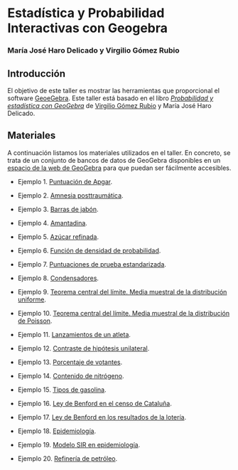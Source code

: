 # Estadística y Probabilidad Interactivas con Geogebra


### María José Haro Delicado y Virgilio Gómez Rubio


## Introducción

El objetivo de este taller es mostrar las herramientas que proporcional el software [GeoeGebra](https://www.geogebra.org). Este taller está basado en el libro [*Probabilidad y estadística con GeoGebra*](https://fespm.es/index.php/producto/probabilidad-y-estadistica-con-geogebra/) de [Virgilio Gómez Rubio](https://becarioprecario.github.io) y María José Haro Delicado. 

## Materiales

A continuación listamos los materiales utilizados en el taller. En concreto, se trata de un conjunto de bancos de datos de GeoGebra disponibles en un [espacio de la web de GeoGebra](https://www.geogebra.org/u/becarioprecario) para que puedan ser fácilmente accesibles.

* Ejemplo 1. [Puntuación de Apgar](https://www.geogebra.org/m/g4gNURZE).

* Ejemplo 2. [Amnesia posttraumática](https://www.geogebra.org/m/y2RUU3ZJ).

* Ejemplo 3. [Barras de jabón](https://www.geogebra.org/m/wWRRPkqt).

* Ejemplo 4. [Amantadina](https://www.geogebra.org/m/pq8vXHef).

* Ejemplo 5. [Azúcar refinada](ihttps://www.geogebra.org/m/WEq6QcSv).

* Ejemplo 6. [Función de densidad de probabilidad](https://www.geogebra.org/m/zrxtsgbn).

* Ejemplo 7. [Puntuaciones de prueba estandarizada](https://www.geogebra.org/m/ukfhxjcy).

* Ejemplo 8. [Condensadores](https://www.geogebra.org/m/qap4x6fa).

* Ejemplo 9. [Teorema central del límite. Media muestral de la distribución uniforme](https://www.geogebra.org/m/yewvx8vt).

* Ejemplo 10. [Teorema central del límite. Media muestral de la  distribución de Poisson](https://www.geogebra.org/m/w5crbcsw).

* Ejemplo 11. [Lanzamientos de un atleta](https://www.geogebra.org/m/cz4mpa8a).

* Ejemplo 12. [Contraste de hipótesis unilateral](https://www.geogebra.org/m/fdk3udtv).

* Ejemplo 13. [Porcentaje de votantes](https://www.geogebra.org/m/bsyxrtkp).

* Ejemplo 14. [Contenido de nitrógeno](https://www.geogebra.org/m/fwhtms6a).

* Ejemplo 15. [Tipos de gasolina](https://www.geogebra.org/m/wey89egp).

* Ejemplo 16. [Ley de Benford en el censo de Cataluña](https://www.geogebra.org/m/d5swavq3).

* Ejemplo 17. [Ley de Benford en los resultados de la lotería](https://www.geogebra.org/m/evc8ggkc).

* Ejemplo 18. [Epidemiología](https://www.geogebra.org/m/jjbjefss).

* Ejemplo 19. [Modelo SIR en epidemiología](https://www.geogebra.org/m/xbthdwt7).

* Ejemplo 20. [Refinería de petróleo](https://www.geogebra.org/m/e5vdtv5c).


